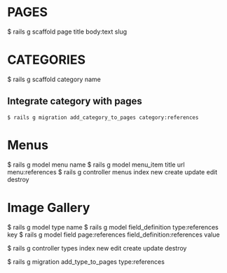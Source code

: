 # PAGES
  $ rails g scaffold page title body:text slug

# CATEGORIES
  $ rails g scaffold category name
  ## Integrate category with pages
    $ rails g migration add_category_to_pages category:references

# Menus
  $ rails g model menu name
  $ rails g model menu_item title url menu:references
  $ rails g controller menus index new create update edit destroy

# Image Gallery
  $ rails g model type name
  $ rails g model field_definition type:references key
  $ rails g model field page:references field_definition:references value

  $ rails g controller types index new edit create update destroy

  $ rails g migration add_type_to_pages type:references